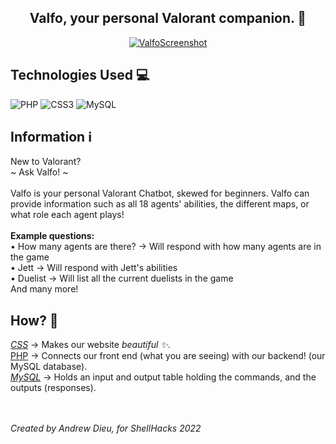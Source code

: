 <h2 align="center">
Valfo, your personal Valorant companion. 🤖
</h2> 


<p align="center">
  <a href="#" target="_blank" rel="noreferrer"><img src="https://i.imgur.com/tP39q39.png" alt="ValfoScreenshot"></a>
</p>

## Technologies Used 💻
![PHP](https://img.shields.io/badge/php-%23777BB4.svg?style=for-the-badge&logo=php&logoColor=white) ![CSS3](https://img.shields.io/badge/css3-%231572B6.svg?style=for-the-badge&logo=css3&logoColor=white) ![MySQL](https://img.shields.io/badge/mysql-%2300f.svg?style=for-the-badge&logo=mysql&logoColor=white)

## Information ℹ️
New to Valorant? <br>
~ Ask Valfo! ~ <br> <br>
Valfo is your personal Valorant Chatbot, skewed for beginners. Valfo can provide information such as all 18 agents' abilities, the different maps, or what role each agent plays! <br> <br>
**Example questions: <br>**
• How many agents are there? → Will respond with how many agents are in the game <br>
• Jett → Will respond with Jett's abilities <br> 
• Duelist → Will list all the current duelists in the game <br>
And many more!

## How? 🤔
<ins>*CSS*</ins> → Makes our website *beautiful ✨*. <br>
<ins>PHP</ins> → Connects our front end (what you are seeing) with our backend! (our MySQL database). <br>
<ins>*MySQL*</ins> → Holds an input and output table holding the commands, and the outputs (responses). <br> <br> <br>

*Created by Andrew Dieu, for ShellHacks 2022*
